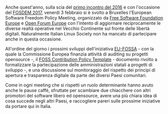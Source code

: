 <!--
.. title: European Software Freedom Policy Meeting 2017
.. slug: european-software-freedom-policy-meeting-2017
.. date: 2017-02-07 00:00:00
.. tags: 
.. category: 
.. link: 
.. description: 
.. type: text
.. image_copy: 
.. previewimage:
-->

Anche quest'anno, sulla scia del <a href="{% link _posts/2016-02-03-european-software-freedom-policy-meeting.md %}">primo incontro del 2016</a> e con l'occasione del <a rel="nofollow" href="https://fosdem.org/2017/">FOSDEM 2017</a>, venerdi 3 febbraio si è svolto a Bruxelles l'European Software Freedom Policy Meeting, organizzato da <a rel="nofollow" href="https://fsfe.org/">Free Software Foundation Europe</a> e <a rel="nofollow" href="http://www.openforumeurope.org/">Open Forum Europe</a> con l'intento di aggiornare reciprocamente le diverse realtà operative nel Vecchio Continente sul fronte delle libertà digitali. Naturalmente Italian Linux Society non ha mancato di partecipare anche in questa occasione.

All'ordine del giorno i prossimi sviluppi dell'iniziativa <a rel="nofollow" href="https://joinup.ec.europa.eu/community/eu-fossa/home">EU-FOSSA</a> - con la quale la Commissione Europea finanzia attività di auditing su progetti opensource -, il <a rel="nofollow" href="https://github.com/DISIC/foss-contrib-policy-template">FOSS Contribution Policy Template</a> - documento rivolto a formalizzare la partecipazione delle amministrazioni statali a progetti di sviluppo -, e una discussione sul monitoraggio del rispetto dei principi di apertura e trasparenza digitale da parte dei diversi Paesi comunitari.

Come in ogni meeting che si rispetti un ruolo determinante hanno avuto anche le pause caffé, sfruttate per scambiare due chiacchere con altri promotori del software libero ed opensource, avere una più chiara idea di cosa succede negli altri Paesi, e raccogliere pareri sulle prossime iniziative da portare qui in Italia.